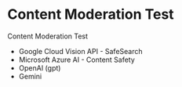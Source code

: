 # Content Moderation Test

Content Moderation Test
- Google Cloud Vision API - SafeSearch
- Microsoft Azure AI - Content Safety
- OpenAI (gpt)
- Gemini

